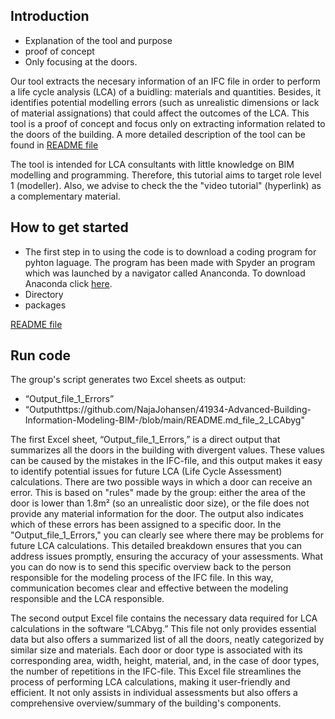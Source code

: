 ## Introduction
- Explanation of the tool and purpose
- proof of concept
- Only focusing at the doors.
  
Our tool extracts the necesary information of an IFC file in order to perform a life cycle analysis (LCA) of a buidling: materials and quantities. Besides, it identifies potential modelling errors (such as unrealistic dimensions or lack of material assignations) that could affect the outcomes of the LCA. This tool is a proof of concept and focus only on extracting information related to the doors of the building. A more detailed description of the tool can be found in [README file](https://github.com/NajaJohansen/41934-Advanced-Building-Information-Modeling-BIM-/blob/main/README.md)

The tool is intended for LCA consultants with little knowledge on BIM modelling and programming. Therefore, this tutorial aims to target role level 1 (modeller). Also, we advise to check the the "video tutorial" (hyperlink) as a complementary material.  

## How to get started
- The first step in to using the code is to download a coding program for pyhton laguage. The program has been made with Spyder an program which was launched by a   navigator called Ananconda. To download Anaconda click [here](https://www.anaconda.com/download).
- Directory
- packages


[README file](https://github.com/NajaJohansen/41934-Advanced-Building-Information-Modeling-BIM-/blob/main/README.md)



## Run code
The group's script generates two Excel sheets as output:
- “Output_file_1_Errors”
- “Outputhttps://github.com/NajaJohansen/41934-Advanced-Building-Information-Modeling-BIM-/blob/main/README.md_file_2_LCAbyg"

The first Excel sheet, “Output_file_1_Errors,” is a direct output that summarizes all the doors in the building with divergent values. These values can be caused by the mistakes in the IFC-file, and this output makes it easy to identify potential issues for future LCA (Life Cycle Assessment) calculations. There are two possible ways in which a door can receive an error. This is based on "rules" made by the group: either the area of the door is lower than 1.8m² (so an unrealistic door size), or the file does not provide any material information for the door. The output also indicates which of these errors has been assigned to a specific door. In the "Output_file_1_Errors," you can clearly see where there may be problems for future LCA calculations. 
This detailed breakdown ensures that you can address issues promptly, ensuring the accuracy of your assessments. What you can do now is to send this specific overview back to the person responsible for the modeling process of the IFC file. In this way, communication becomes clear and effective between the modeling responsible and the LCA responsible.

The second output Excel file contains the necessary data required for LCA calculations in the software “LCAbyg.” This file not only provides essential data but also offers a summarized list of all the doors, neatly categorized by similar size and materials. Each door or door type is associated with its corresponding area, width, height, material, and, in the case of door types, the number of repetitions in the IFC-file.
This Excel file streamlines the process of performing LCA calculations, making it user-friendly and efficient. It not only assists in individual assessments but also offers a comprehensive overview/summary of the building's components. 
